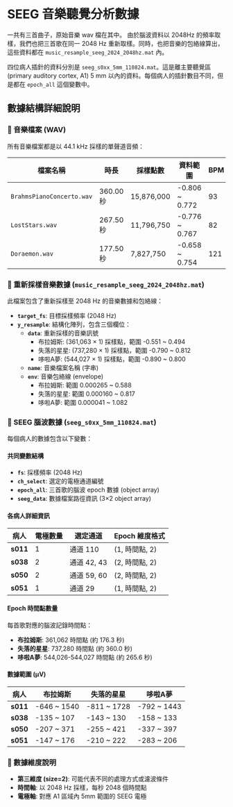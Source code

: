 # SEEG 音樂聽覺分析數據

一共有三首曲子，原始音樂 wav 檔在其中。
由於腦波資料以 2048Hz 的頻率取樣，我們也把三首歌在同一 2048 Hz 重新取樣。同時，也把音樂的包絡線算出，這些資料都在 `music_resample_seeg_2024_2048hz.mat` 內。

四位病人插針的資料分別是 `seeg_s0xx_5mm_110824.mat`。這是離主要聽覺區 (primary auditory cortex, A1) 5 mm 以內的資料。每個病人的插針數目不同，但是都在 `epoch_all` 這個變數中。

## 數據結構詳細說明

### 🎵 音樂檔案 (WAV)

所有音樂檔案都是以 44.1 kHz 採樣的單聲道音頻：

| 檔案名稱                  | 時長      | 採樣點數   | 資料範圍       | BPM       |
| ------------------------- | --------- | ---------- | -------------- | -------------- |
| `BrahmsPianoConcerto.wav` | 360.00 秒 | 15,876,000 | -0.806 ~ 0.772 |  93 |
| `LostStars.wav`           | 267.50 秒 | 11,796,750 | -0.776 ~ 0.767 |  82 |
| `Doraemon.wav`            | 177.50 秒 | 7,827,750  | -0.658 ~ 0.754 |  121 |

### 🎼 重新採樣音樂數據 (`music_resample_seeg_2024_2048hz.mat`)

此檔案包含了重新採樣至 2048 Hz 的音樂數據和包絡線：

- **`target_fs`**: 目標採樣頻率 (2048 Hz)
- **`y_resample`**: 結構化陣列，包含三個欄位：
  - **`data`**: 重新採樣的音樂訊號
    - 布拉姆斯: (361,063 × 1) 採樣點，範圍 -0.551 ~ 0.494
    - 失落的星星: (737,280 × 1) 採樣點，範圍 -0.790 ~ 0.812
    - 哆啦A夢: (544,027 × 1) 採樣點，範圍 -0.890 ~ 0.800
  - **`name`**: 音樂檔案名稱 (字串)
  - **`env`**: 音樂包絡線 (envelope)
    - 布拉姆斯: 範圍 0.000265 ~ 0.588
    - 失落的星星: 範圍 0.000160 ~ 0.817
    - 哆啦A夢: 範圍 0.000041 ~ 1.082

### 🧠 SEEG 腦波數據 (`seeg_s0xx_5mm_110824.mat`)

每個病人的數據包含以下變數：

#### 共同變數結構

- **`fs`**: 採樣頻率 (2048 Hz)
- **`ch_select`**: 選定的電極通道編號
- **`epoch_all`**: 三首歌的腦波 epoch 數據 (object array)
- **`seeg_data`**: 數據檔案路徑資訊 (3×2 object array)

#### 各病人詳細資訊

| 病人     | 電極數量 | 選定通道    | Epoch 維度格式 |
| -------- | -------- | ----------- | -------------- |
| **s011** | 1        | 通道 110    | (1, 時間點, 2) |
| **s038** | 2        | 通道 42, 43 | (2, 時間點, 2) |
| **s050** | 2        | 通道 59, 60 | (2, 時間點, 2) |
| **s051** | 1        | 通道 29     | (1, 時間點, 2) |

#### Epoch 時間點數量

每首歌對應的腦波記錄時間點：

- **布拉姆斯**: 361,062 時間點 (約 176.3 秒)
- **失落的星星**: 737,280 時間點 (約 360.0 秒)
- **哆啦A夢**: 544,026-544,027 時間點 (約 265.6 秒)

#### 數據範圍 (μV)

| 病人     | 布拉姆斯    | 失落的星星  | 哆啦A夢     |
| -------- | ----------- | ----------- | ----------- |
| **s011** | -646 ~ 1540 | -811 ~ 1728 | -792 ~ 1443 |
| **s038** | -135 ~ 107  | -143 ~ 130  | -158 ~ 133  |
| **s050** | -207 ~ 371  | -255 ~ 421  | -337 ~ 397  |
| **s051** | -147 ~ 176  | -210 ~ 222  | -283 ~ 206  |

### 📝 數據維度說明

- **第三維度 (size=2)**: 可能代表不同的處理方式或濾波條件
- **時間軸**: 以 2048 Hz 採樣，每秒 2048 個時間點
- **電極軸**: 對應 A1 區域內 5mm 範圍的 SEEG 電極
